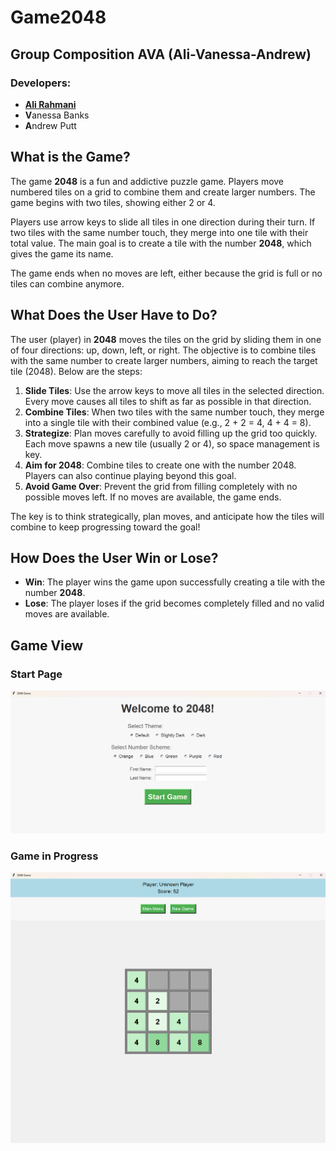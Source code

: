 # Game2048

## Group Composition AVA (Ali-Vanessa-Andrew)

### Developers:
- [**Ali Rahmani**](https://myweb.uiowa.edu/alirahmani/)
- **V**anessa Banks
- **A**ndrew Putt
  

## What is the Game?

The game **2048** is a fun and addictive puzzle game. Players move numbered tiles on a grid to combine them and create larger numbers. The game begins with two tiles, showing either 2 or 4.

Players use arrow keys to slide all tiles in one direction during their turn. If two tiles with the same number touch, they merge into one tile with their total value. The main goal is to create a tile with the number **2048**, which gives the game its name.

The game ends when no moves are left, either because the grid is full or no tiles can combine anymore.

## What Does the User Have to Do?

The user (player) in **2048** moves the tiles on the grid by sliding them in one of four directions: up, down, left, or right. The objective is to combine tiles with the same number to create larger numbers, aiming to reach the target tile (2048). Below are the steps:

1. **Slide Tiles**: Use the arrow keys to move all tiles in the selected direction. Every move causes all tiles to shift as far as possible in that direction.
2. **Combine Tiles**: When two tiles with the same number touch, they merge into a single tile with their combined value (e.g., 2 + 2 = 4, 4 + 4 = 8).
3. **Strategize**: Plan moves carefully to avoid filling up the grid too quickly. Each move spawns a new tile (usually 2 or 4), so space management is key.
4. **Aim for 2048**: Combine tiles to create one with the number 2048. Players can also continue playing beyond this goal.
5. **Avoid Game Over**: Prevent the grid from filling completely with no possible moves left. If no moves are available, the game ends.

The key is to think strategically, plan moves, and anticipate how the tiles will combine to keep progressing toward the goal!

## How Does the User Win or Lose?

- **Win**: The player wins the game upon successfully creating a tile with the number **2048**.
- **Lose**: The player loses if the grid becomes completely filled and no valid moves are available.

## Game View

### Start Page
![Game Start](./.venv/Images/Start_Page.png)

### Game in Progress
![Game in Progress](./.venv/Images/Game_Page.png)
